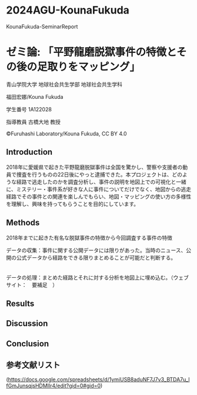 # 2024AGU-KounaFukuda
KounaFukuda-SeminarReport

# ゼミ論: 「平野龍磨脱獄事件の特徴とその後の足取りをマッピング」
青山学院大学 地球社会共生学部 地球社会共生学科

福田宏娜/Kouna Fukuda

学生番号 1A122028

指導教員 古橋大地 教授

©︎Furuhashi Laboratory/Kouna Fukuda, CC BY 4.0

## Introduction

2018年に愛媛県で起きた平野龍磨脱獄事件は全国を驚かし、警察や支援者の動員で捜査を行うものの22日後にやっと逮捕できた。本プロジェクトは、どのような経路で逃走したのかを調査分析し、事件の説明を地図上での可視化と一緒に、ミステリー・事件系が好きな人に事件についてだけでなく、地図からの逃走経路でその事件との関連を楽しんでもらい、地図・マッピングの使い方の多様性を理解し、興味を持ってもらうことを目的にしています。
## Methods
2018年までに起きた有名な脱獄事件の特徴から今回調査する事件の特徴

データの収集：事件に関する公開データには限りがあった。当時のニュース、公開の公式データから経路をできる限りまとめることが可能だと判断する。
　　　　　　　

データの処理：まとめた経路とそれに対する分析を地図上に埋め込む。（ウェブサイト：　要補足　）

## Results

## Discussion

## Conclusion

## 参考文献リスト
(https://docs.google.com/spreadsheets/d/1ymiUSB8aduNF7J7v3_BTDA7u_lfGmJunsqjsHDMIlr4/edit?gid=0#gid=0)
